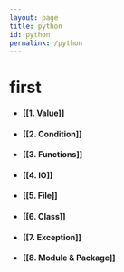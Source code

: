 ```yaml
---
layout: page  
title: python
id: python
permalink: /python
---
```


# first
- #### [[1. Value]]
- #### [[2. Condition]]
- #### [[3. Functions]]
- #### [[4. IO]]
- #### [[5. File]]
- #### [[6. Class]]
- #### [[7. Exception]]
- #### [[8. Module & Package]]
